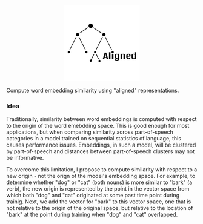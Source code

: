 <div align="center">
 <img src="images/logo.png" width="200"> 
</div>

Compute word embedding similarity using "aligned" representations. 

### Idea

Traditionally, similarity between word embeddings is computed with respect to the origin of the word emebdding space. This is good enough for most applications, but when comparing similarity across part-of-speech categories in a model trained on sequential statistics of language, this causes performance issues. Embeddings, in such a model, will be clustered by part-of-speech and distances between part-of-speech clusters may not be informative.

To overcome this limitation, I propose to compute similarity with respect to a new origin - not the orign of the model's embedding space. For example, to determine whether "dog" or "cat" (both nouns) is more similar to "bark" (a verb), the new origin is represented by the point in the vector space from which both "dog" and "cat" originated at some past time point during trainig. Next, we add the vector for "bark" to this vector space, one that is not relative to the origin of the original space, but relative to the location of "bark" at the point during training when "dog" and "cat" overlapped. 
